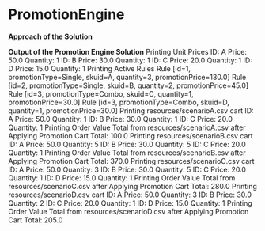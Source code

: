 # PromotionEngine

**Approach of the Solution**


**Output of the Promotion Engine Solution**
Printing Unit Prices
ID: A Price: 50.0 Quantity: 1
ID: B Price: 30.0 Quantity: 1
ID: C Price: 20.0 Quantity: 1
ID: D Price: 15.0 Quantity: 1
Printing Active Rules
Rule [id=1, promotionType=Single, skuid=A, quantity=3, promotionPrice=130.0]
Rule [id=2, promotionType=Single, skuid=B, quantity=2, promotionPrice=45.0]
Rule [id=3, promotionType=Combo, skuid=C, quantity=1, promotionPrice=30.0]
Rule [id=3, promotionType=Combo, skuid=D, quantity=1, promotionPrice=30.0]
Printing resources/scenarioA.csv cart
ID: A Price: 50.0 Quantity: 1
ID: B Price: 30.0 Quantity: 1
ID: C Price: 20.0 Quantity: 1
Printing Order Value Total from resources/scenarioA.csv after Applying Promotion
Cart Total: 100.0
Printing resources/scenarioB.csv cart
ID: A Price: 50.0 Quantity: 5
ID: B Price: 30.0 Quantity: 5
ID: C Price: 20.0 Quantity: 1
Printing Order Value Total from resources/scenarioB.csv after Applying Promotion
Cart Total: 370.0
Printing resources/scenarioC.csv cart
ID: A Price: 50.0 Quantity: 3
ID: B Price: 30.0 Quantity: 5
ID: C Price: 20.0 Quantity: 1
ID: D Price: 15.0 Quantity: 1
Printing Order Value Total from resources/scenarioC.csv after Applying Promotion
Cart Total: 280.0
Printing resources/scenarioD.csv cart
ID: A Price: 50.0 Quantity: 3
ID: B Price: 30.0 Quantity: 2
ID: C Price: 20.0 Quantity: 1
ID: D Price: 15.0 Quantity: 1
Printing Order Value Total from resources/scenarioD.csv after Applying Promotion
Cart Total: 205.0
